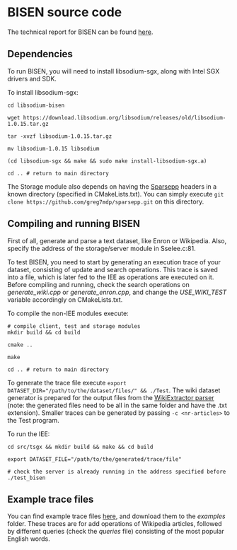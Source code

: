 # BISEN source code

The technical report for BISEN can be found [here](https://eprint.iacr.org/2018/588).

## Dependencies
To run BISEN, you will need to install libsodium-sgx, along with Intel SGX drivers and SDK.

To install libsodium-sgx:

```
cd libsodium-bisen

wget https://download.libsodium.org/libsodium/releases/old/libsodium-1.0.15.tar.gz

tar -xvzf libsodium-1.0.15.tar.gz

mv libsodium-1.0.15 libsodium

(cd libsodium-sgx && make && sudo make install-libsodium-sgx.a)

cd .. # return to main directory
```

The Storage module also depends on having the [Sparsepp](https://github.com/greg7mdp/sparsepp) headers in a known directory (specified in CMakeLists.txt). You can simply execute ```git clone https://github.com/greg7mdp/sparsepp.git``` on this directory.


## Compiling and running BISEN

First of all, generate and parse a text dataset, like Enron or Wikipedia. Also, specify the address of the storage/server module in SseIee.c:81.

To test BISEN, you need to start by generating an execution trace of your dataset, consisting of update and search operations. This trace is saved into a file, which is later fed to the IEE as operations are executed on it. Before compiling and running, check the search operations on _generate\_wiki.cpp_ or _generate\_enron.cpp_, and change the _USE\_WIKI\_TEST_ variable accordingly on CMakeLists.txt.

To compile the non-IEE modules execute:

```
# compile client, test and storage modules
mkdir build && cd build

cmake ..

make

cd .. # return to main directory
```

To generate the trace file execute ```export DATASET_DIR="/path/to/the/dataset/files/" && ./Test```. The wiki dataset generator is prepared for the output files from the [WikiExtractor parser](https://github.com/attardi/wikiextractor/) (note: the generated files need to be all in the same folder and have the .txt extension). Smaller traces can be generated by passing ```-c <nr-articles>``` to the Test program.

To run the IEE:

```
cd src/tsgx && mkdir build && make && cd build

export DATASET_FILE="/path/to/the/generated/trace/file"

# check the server is already running in the address specified before
./test_bisen
```

## Example trace files
You can find example trace files [here](https://drive.google.com/drive/folders/1GAOsIg6DT2aS7av2ekXyjG7O2AxHV-T4?usp=sharing), and download them to the _examples_ folder. These traces are for add operations of Wikipedia articles, followed by different queries (check the _queries_ file) consisting of the most popular English words.

